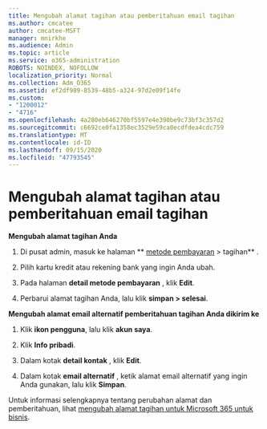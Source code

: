 ```yaml
---
title: Mengubah alamat tagihan atau pemberitahuan email tagihan
ms.author: cmcatee
author: cmcatee-MSFT
manager: mnirkhe
ms.audience: Admin
ms.topic: article
ms.service: o365-administration
ROBOTS: NOINDEX, NOFOLLOW
localization_priority: Normal
ms.collection: Adm_O365
ms.assetid: ef2df989-8539-48b5-a324-97d2e09f14fe
ms.custom:
- "1200012"
- "4716"
ms.openlocfilehash: 4a280eb646270bf5597e4e390be9c73bf3c357d2
ms.sourcegitcommit: c6692ce0fa1358ec3529e59ca0ecdfdea4cdc759
ms.translationtype: MT
ms.contentlocale: id-ID
ms.lasthandoff: 09/15/2020
ms.locfileid: "47793545"
---
```

# <a name="change-billing-address-or-billing-email-notifications"></a>Mengubah alamat tagihan atau pemberitahuan email tagihan

**Mengubah alamat tagihan Anda**

1. Di pusat admin, masuk ke halaman ** [metode pembayaran](https://go.microsoft.com/fwlink/p/?linkid=2018806) > tagihan** .

2. Pilih kartu kredit atau rekening bank yang ingin Anda ubah.

3. Pada halaman **detail metode pembayaran** , klik **Edit**.

4. Perbarui alamat tagihan Anda, lalu klik **simpan > selesai**.

**Mengubah alamat email alternatif pemberitahuan tagihan Anda dikirim ke** 

1. Klik **ikon pengguna**, lalu klik **akun saya**.

2. Klik **Info pribadi**.

3. Dalam kotak **detail kontak** , klik **Edit**.

4. Dalam kotak **email alternatif** , ketik alamat email alternatif yang ingin Anda gunakan, lalu klik **Simpan**.

Untuk informasi selengkapnya tentang perubahan alamat dan pemberitahuan, lihat [mengubah alamat tagihan untuk Microsoft 365 untuk bisnis](https://docs.microsoft.com/microsoft-365/commerce/billing-and-payments/change-your-billing-addresses?view=o365-worldwide).
